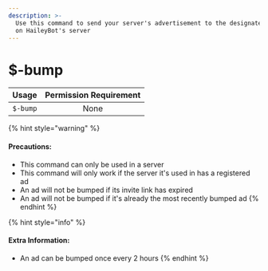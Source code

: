```yaml
---
description: >-
  Use this command to send your server's advertisement to the designated channel
  on HaileyBot's server
---
```


# $-bump

| Usage | Permission Requirement |
| :---: | :---: |
| `$-bump` | None |

{% hint style="warning" %}
#### Precautions:

* This command can only be used in a server
* This command will only work if the server it's used in has a registered ad
* An ad will not be bumped if its invite link has expired
* An ad will not be bumped if it's already the most recently bumped ad
{% endhint %}

{% hint style="info" %}
#### Extra Information:

* An ad can be bumped once every 2 hours
{% endhint %}



